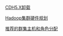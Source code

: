 [CDH5.X卸载](Uninstallcdh5.x.md)

[Hadoop集群硬件规划](SelectHardwareHadoopCluster.md)

[推荐的群集主机和角色分配](RecommendedClusteHostsRoleDistribution.md)

